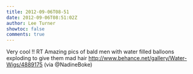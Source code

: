 ```yaml
---
title: 2012-09-06T08-51
date: 2012-09-06T08:51:02Z
author: Lee Turner
showtoc: false
comments: true
---
```


Very cool !! RT Amazing pics of bald men with water filled balloons exploding to give them mad hair  http://www.behance.net/gallery/Water-Wigs/4889175 (via @NadineBoke)

